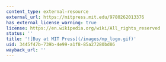 ```yaml
---
content_type: external-resource
external_url: https://mitpress.mit.edu/9780262013376
has_external_license_warning: true
license: https://en.wikipedia.org/wiki/All_rights_reserved
status: ''
title: '![Buy at MIT Press](/images/mp_logo.gif)'
uid: 3445f47b-739b-4e99-a1f8-85a27280bd86
wayback_url: ''
---
```

